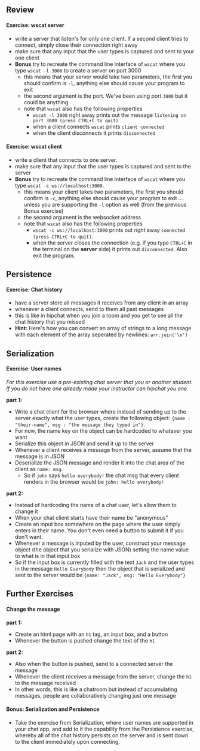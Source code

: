 ## Review

#### Exercise: wscat server
- write a server that listen's for only one client. If a second client tries to connect, simply close their connection right away
- make sure that any input that the user types is captured and sent to your one client
- **Bonus** try to recreate the command line interface of `wscat` where you type `wscat -l 3000` to create a server on port 3000
  - this means that your server would take two parameters, the first you should confirm is `-l`, anything else should cause your program to exit
  - the second argument is the port. We've been using port `3000` but it could be anything
  - note that `wscat` also has the following properties
    - `wscat -l 3000` right away prints out the message `listening on port 3000 (press CTRL+C to quit)`
    - when a client connects `wscat` prints `client connected`
    - when the client disconnects it prints `disconnected`


#### Exercise: wscat client
- write a client that connects to one server.
- make sure that any input that the user types is captured and sent to the server
- **Bonus** try to recreate the command line interface of `wscat` where you type `wscat -c ws://localhost:3000`.
  - this means your client takes two parameters, the first you should confirm is `-c`, anything else should cause your program to exit ... unless you are supporting the `-l` option as well (from the previous Bonus exercise)
  - the second argument is the websocket address
  - note that `wscat` also has the following properties
    - `wscat -c ws://localhost:3000` prints out right away `connected (press CTRL+C to quit)`.
    - when the server closes the connection (e.g. if you type `CTRL+C` in the terminal on the **server** side) it prints out `disconnected`. Also exit the program.


## Persistence

#### Exercise: Chat history
- have a server store all messages it receives from any client in an array
- whenever a client connects, send to them all past messages
- this is like in hipchat when you join a room and you get to see all the chat history that you missed
- **Hint:** Here's how you can convert an array of strings to a long message with each element of the array seperated by newlines: `arr.join('\n')`


## Serialization

#### Exercise: User names
*For this exercise use a pre-existing chat server that you or another student. If you do not have one already made your instructor can hipchat you one.*


**part 1:**

- Write a chat client for the browser where instead of sending up to the server exactly what the user types, create the following object: `{name : "their-name", msg : "the message they typed in"}`.
- For now, the name key on the object can be hardcoded to whatever you want
- Serialize this object in JSON and send it up to the server
- Whenever a client receives a message from the server, assume that the message is in JSON
- Deserialize the JSON message and render it into the chat area of the client as `name: msg`.
  - So if `john` says `hello everybody!` the chat msg that every client renders in the browser would be `john: hello everybody!`

**part 2:**
- Instead of hardcoding the name of a chat user, let's allow them to change it
- When your chat client starts have their name be "anonymous"
- Create an input box somewhere on the page where the user simply enters in their name. You don't even need a button to submit it if you don't want.
- Whenever a message is inputed by the user, construct your message object (the object that you serialize with JSON) setting the name value to what is in that input box
- So if the input box is currently filled with the text `Jack` and the user types in the message `Hello Everybody` then the object that is serialized and sent to the server would be `{name: "Jack", msg: "Hello Everybody"}`


## Further Exercises

#### Change the message

**part 1:**
- Create an html page with an `h1` tag, an input box, and a button
- Whenever the button is pushed change the text of the `h1`

**part 2:**
- Also when the button is pushed, send to a connected server the message
- Whenever the client receives a message from the server, change the `h1` to the message received
- In other words, this is like a chatroom but instead of accumulating messages, people are collaboratively changing just one message

#### Bonus: Serialization and Persistence

- Take the exercise from Serialization, where user names are supported in your chat app, and add to it the capability from the Persistence exercise, whereby all of the chat history persists on the server and is sent down to the client immediately upon connecting.
